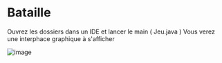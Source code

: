 # Bataille

Ouvrez les dossiers dans un IDE et lancer le main ( Jeu.java )
Vous verez une interphace graphique à s'afficher 

![image](https://user-images.githubusercontent.com/97243628/165913165-fd827d4e-900a-4f13-b685-540b22005e73.png)

